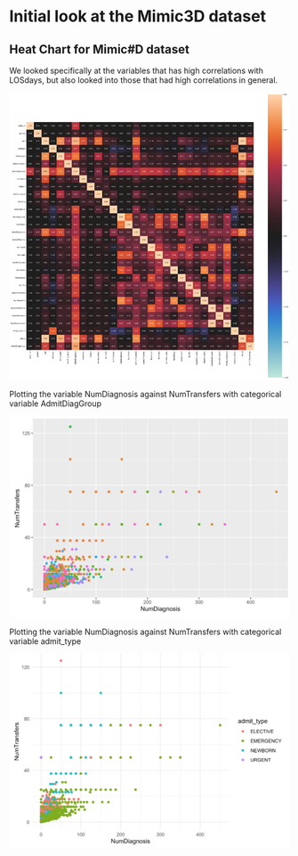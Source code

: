 # Initial look at the Mimic3D dataset

## Heat Chart for Mimic#D dataset

We looked specifically at the variables that has high correlations with LOSdays, but also looked into those that had high correlations in general.

![mimic_heatchart](https://github.com/EvaGostiuk/MAT4376-project-2-team-3/blob/master/MIMIC3D_DataSet/mimic_images/mimic_heatchart.png?raw=true)

Plotting the variable NumDiagnosis against NumTransfers with categorical variable AdmitDiagGroup

![numdiag_numtran_admit_group](https://github.com/EvaGostiuk/MAT4376-project-2-team-3/blob/master/MIMIC3D_DataSet/mimic_images/numdiag_numtran_admit_group.png?raw=true)

Plotting the variable NumDiagnosis against NumTransfers with categorical variable admit_type

![numdiag_numtran_admit_type](https://github.com/EvaGostiuk/MAT4376-project-2-team-3/blob/master/MIMIC3D_DataSet/mimic_images/numdiag_numtran_admit_type.png?raw=true)
